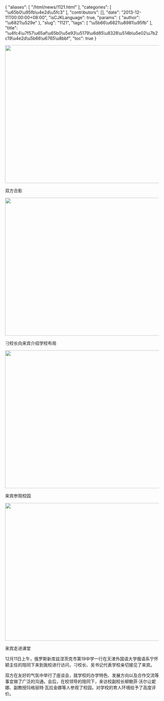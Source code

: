 {
    "aliases": [
        "/html/news/1121.html"
    ],
    "categories": [
        "\u65b0\u95fb\u4e2d\u5fc3"
    ],
    "contributors": [],
    "date": "2013-12-11T00:00:00+08:00",
    "isCJKLanguage": true,
    "params": {
        "author": "\u6821\u529e"
    },
    "slug": "1121",
    "tags": [
        "\u5b66\u6821\u8981\u95fb"
    ],
    "title": "\u4fc4\u7f57\u65af\u65b0\u5e93\u5179\u6d85\u8328\u514b\u5e02\u7b2c19\u4e2d\u5b66\u6765\u8bbf",
    "toc": true
}


<img
    src="https://cdn.tfls.online/mirror/full/1cf09a8676bc40431c6679673a114d0ea7ad9f6b.jpg"
    style="display:block;margin-left:auto;margin-right:auto;"
    decoding="async"
    fetchpriority="auto"
    loading="lazy"
    height="450"
    width="600"
/>




双方合影





<img
    src="https://cdn.tfls.online/mirror/full/db6f786495aec01f10d2ff6042ef7d9fb68cfc44.jpg"
    style="display:block;margin-left:auto;margin-right:auto;"
    decoding="async"
    fetchpriority="auto"
    loading="lazy"
    height="450"
    width="600"
/>




刁校长向来宾介绍学校布局





<img
    src="https://cdn.tfls.online/mirror/full/8e37c4d728dbfaecbd577c072466420c402cad9d.jpg"
    style="display:block;margin-left:auto;margin-right:auto;"
    decoding="async"
    fetchpriority="auto"
    loading="lazy"
    height="450"
    width="600"
/>




来宾参观校园





<img
    src="https://cdn.tfls.online/mirror/full/24b246727f50aca09b00ba073918d47a5e00f910.jpg"
    style="display:block;margin-left:auto;margin-right:auto;"
    decoding="async"
    fetchpriority="auto"
    loading="lazy"
    height="450"
    width="600"
/>




来宾走进课堂




12月11日上午，俄罗斯新库兹涅茨克市第19中学一行在天津外国语大学俄语系宁怀颖主任的陪同下来到我校进行访问，刁校长、吴书记代表学校亲切接见了来宾。




双方在友好的气氛中举行了座谈会，就学校的办学特色、发展方向以及合作交流等事宜做了广泛的沟通。会后，在校领导的陪同下，来访校副校长柳鲍菲·沃尔让妮娜、副教授玛格丽特·瓦拉金娜等人参观了校园，对学校的育人环境给予了高度评价。




  



